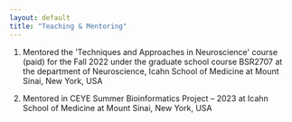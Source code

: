 ```yaml
---
layout: default
title: "Teaching & Mentoring"
---
```


1.	Mentored the 'Techniques and Approaches in Neuroscience' course (paid) for the Fall 2022 under the graduate school course BSR2707 at the department of Neuroscience, Icahn School of Medicine at Mount Sinai, New York, USA

2.	Mentored in CEYE Summer Bioinformatics Project – 2023 at Icahn School of Medicine at Mount Sinai, New York, USA
